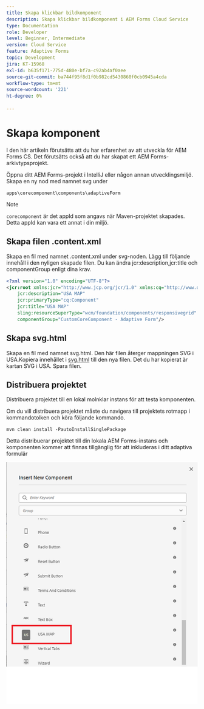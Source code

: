 ```yaml
---
title: Skapa klickbar bildkomponent
description: Skapa klickbar bildkomponent i AEM Forms Cloud Service
type: Documentation
role: Developer
level: Beginner, Intermediate
version: Cloud Service
feature: Adaptive Forms
topic: Development
jira: KT-15968
exl-id: b635f171-775d-480e-bf7a-c92ab4af0aee
source-git-commit: ba744f95f8d1f0b982cd5430860f0cb0945a4cda
workflow-type: tm+mt
source-wordcount: '221'
ht-degree: 0%

---
```


# Skapa komponent

I den här artikeln förutsätts att du har erfarenhet av att utveckla för AEM Forms CS. Det förutsätts också att du har skapat ett AEM Forms-arkivtypsprojekt.

Öppna ditt AEM Forms-projekt i IntelliJ eller någon annan utvecklingsmiljö. Skapa en ny nod med namnet svg under

```
apps\corecomponent\components\adaptiveForm
```

>[!NOTE]
>
> ``corecomponent`` är det appId som angavs när Maven-projektet skapades. Detta appId kan vara ett annat i din miljö.


## Skapa filen .content.xml

Skapa en fil med namnet .content.xml under svg-noden. Lägg till följande innehåll i den nyligen skapade filen. Du kan ändra jcr:description,jcr:title och componentGroup enligt dina krav.

```xml
<?xml version="1.0" encoding="UTF-8"?>
<jcr:root xmlns:jcr="http://www.jcp.org/jcr/1.0" xmlns:cq="http://www.day.com/jcr/cq/1.0" xmlns:sling="http://sling.apache.org/jcr/sling/1.0"
    jcr:description="USA MAP"
    jcr:primaryType="cq:Component"
    jcr:title="USA MAP"
    sling:resourceSuperType="wcm/foundation/components/responsivegrid"
    componentGroup="CustomCoreComponent - Adaptive Form"/>
```

## Skapa svg.html

Skapa en fil med namnet svg.html. Den här filen återger mappningen SVG i USA.Kopiera innehållet i [svg.html](assets/svg.html) till den nya filen. Det du har kopierat är kartan SVG i USA. Spara filen.

## Distribuera projektet

Distribuera projektet till en lokal molnklar instans för att testa komponenten.

Om du vill distribuera projektet måste du navigera till projektets rotmapp i kommandotolken och köra följande kommando.

```
mvn clean install -PautoInstallSinglePackage
```

Detta distribuerar projektet till din lokala AEM Forms-instans och komponenten kommer att finnas tillgänglig för att inkluderas i ditt adaptiva formulär

![usa-karta](./assets/usa-map.png)
